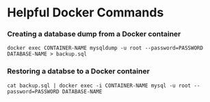 # Helpful Docker Commands

### Creating a database dump from a Docker container

`docker exec CONTAINER-NAME mysqldump -u root --password=PASSWORD DATABASE-NAME > backup.sql`

### Restoring a databse to a Docker container

`cat backup.sql | docker exec -i CONTAINER-NAME mysql -u root --password=PASSWORD DATABASE-NAME`
